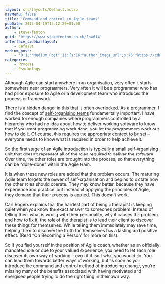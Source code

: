 ```yaml
---
layout: src/layouts/Default.astro
navMenu: false
title: 'Command and control in Agile teams'
pubDate: 2013-04-19T15:12:20+01:00
author:
    - steve-fenton
guid: 'https://www.stevefenton.co.uk/?p=614'
interface_sidebarlayout:
    - default
medium_post:
    - 'O:11:"Medium_Post":11:{s:16:"author_image_url";s:75:"https://cdn-images-1.medium.com/fit/c/400/400/1*eXkhfEuF41g5W_xnc_ydLA.jpeg";s:10:"author_url";s:38:"https://medium.com/@steve.fenton.co.uk";s:11:"byline_name";N;s:12:"byline_email";N;s:10:"cross_link";s:3:"yes";s:2:"id";s:12:"e582b18d3751";s:21:"follower_notification";s:3:"yes";s:7:"license";s:19:"all-rights-reserved";s:14:"publication_id";s:2:"-1";s:6:"status";s:5:"draft";s:3:"url";s:51:"https://medium.com/@steve.fenton.co.uk/e582b18d3751";}'
categories:
    - Process
    - Psychology
---
```


Although Agile can start anywhere in an organisation, very often it starts somewhere near programmers. Very often it will be a programmer who has had prior exposure to Agile or a development team who introduces the process or framework.

There is a hidden danger in this that is often overlooked. As a programmer, I find the concept of [self-organising teams](/2012/07/What-Are-Self-Organising-Teams/) fundamentally important. I have worked for enough companies where programmers controlled by a hierarchy who had no idea about how to deliver working software to know that if you want programming work done, you let the programmers work out how to do it. Of course, this requires the appropriate context to be set – everyone needs to know what is required in order to help achieve it.

So the first stage of an Agile introduction is typically a small self-organising unit that doesn’t represent all of the roles required to deliver the software. Over time, the other roles are brought into the process, so that everything can be “done-done” within the Agile team.

It is when these new roles are added that the problem occurs. The maturing Agile team forgets the power of self-organisation and begins to dictate how the other roles should operate. They may know better, because they have experience and practice, but instead of applying the principles of Agile, they demand that their process is applied. This doesn’t work.

Carl Rogers explains that the hardest part of being a therapist is keeping quiet when you know the exact answer to someone’s problem. Instead of telling them what is wrong with their personality, why it causes the problem and how to fix it, the role of the therapist is to lead their client to discover these things for themselves. While telling them immediately may save time, helping them to discover the truth for themselves has a lasting and positive effect. (Read “On Becoming a Person” for more on this).

So if you find yourself in the position of Agile coach, whether as an officially mandated role or due to your valued experience, you need to let each role discover its own way of working – even if it isn’t what you would do. You can lead them towards better ways of working, but as soon as you introduce the command and control method of introducing change, you’re missing many of the benefits associated with having motivated and energised people trying to do the right thing in their own way.